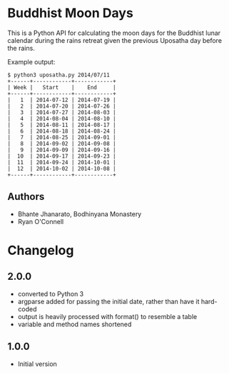 Buddhist Moon Days
==================
This is a Python API for calculating the moon days for the Buddhist lunar
calendar during the rains retreat given the previous Uposatha day before the
rains.

Example output:

    $ python3 uposatha.py 2014/07/11
    +------+------------+------------+
    | Week |   Start    |    End     |
    +------+------------+------------+
    |   1  | 2014-07-12 | 2014-07-19 |
    |   2  | 2014-07-20 | 2014-07-26 |
    |   3  | 2014-07-27 | 2014-08-03 |
    |   4  | 2014-08-04 | 2014-08-10 |
    |   5  | 2014-08-11 | 2014-08-17 |
    |   6  | 2014-08-18 | 2014-08-24 |
    |   7  | 2014-08-25 | 2014-09-01 |
    |   8  | 2014-09-02 | 2014-09-08 |
    |   9  | 2014-09-09 | 2014-09-16 |
    |  10  | 2014-09-17 | 2014-09-23 |
    |  11  | 2014-09-24 | 2014-10-01 |
    |  12  | 2014-10-02 | 2014-10-08 |
    +------+------------+------------+

Authors
-------
* Bhante Jhanarato, Bodhinyana Monastery
* Ryan O'Connell

Changelog
=========

2.0.0
-----

* converted to Python 3
* argparse added for passing the initial date, rather than have it hard-coded
* output is heavily processed with format() to resemble a table
* variable and method names shortened

1.0.0
-----
* Initial version
